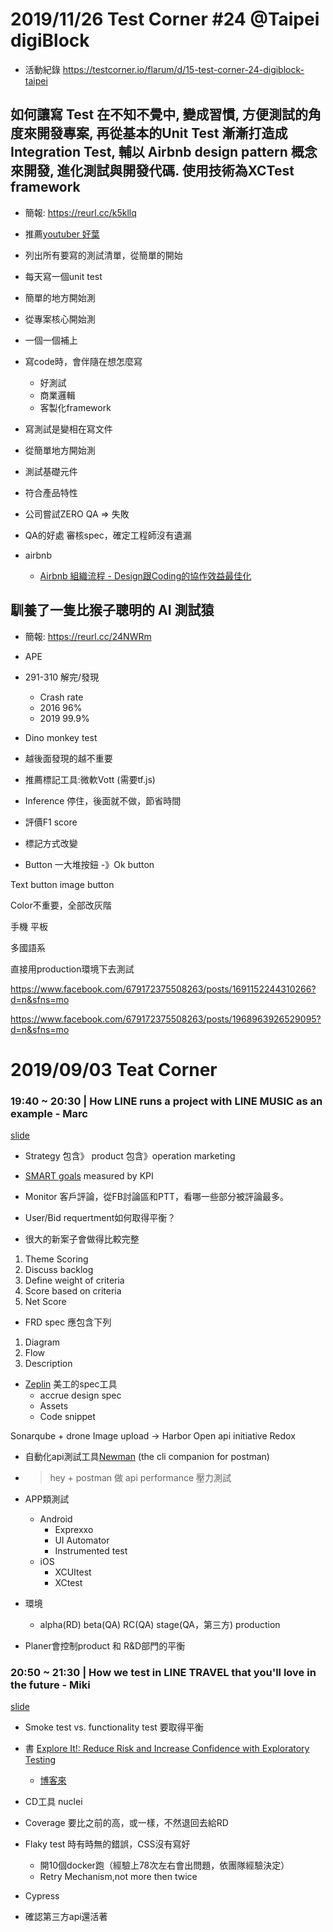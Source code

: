 # 2019/11/26 Test Corner #24 @Taipei digiBlock
- 活動紀錄 https://testcorner.io/flarum/d/15-test-corner-24-digiblock-taipei
## 如何讓寫 Test 在不知不覺中, 變成習慣, 方便測試的角度來開發專案, 再從基本的Unit Test 漸漸打造成 Integration Test, 輔以 Airbnb design pattern 概念來開發, 進化測試與開發代碼. 使用技術為XCTest framework 
- 簡報: https://reurl.cc/k5kllq

- 推薦[youtuber 好葉](https://youtu.be/WrGenJYgou4)

- 列出所有要寫的測試清單，從簡單的開始
- 每天寫一個unit test
- 簡單的地方開始測
- 從專案核心開始測
- 一個一個補上

- 寫code時，會伴隨在想怎麼寫
    - 好測試
    - 商業邏輯
    - 客製化framework 

- 寫測試是變相在寫文件

- 從簡單地方開始測
- 測試基礎元件
- 符合產品特性

- 公司嘗試ZERO QA => 失敗
- QA的好處 審核spec，確定工程師沒有遺漏

- airbnb
    - [Airbnb 組織流程 - Design跟Coding的協作效益最佳化](https://medium.com/as-a-product-designer/airbnb-%E7%B5%84%E7%B9%94%E6%B5%81%E7%A8%8B-%E8%AE%93design%E8%B7%9Fcoding%E4%B9%8B%E9%96%93%E7%9A%84%E5%8D%94%E4%BD%9C%E6%95%88%E7%9B%8A%E6%9C%80%E4%BD%B3%E5%8C%96-f229a0dc91ab)
## 馴養了一隻比猴子聰明的 AI 測試猿
- 簡報: https://reurl.cc/24NWRm

- APE
- 291-310 解完/發現
    - Crash rate
    - 2016 96%
    - 2019 99.9%

- Dino monkey test

- 越後面發現的越不重要

- 推薦標記工具:微軟Vott  (需要tf.js)

- Inference 停住，後面就不做，節省時間

- 評價F1 score

- 標記方式改變
- Button 
一大堆按鈕 -》Ok button

Text button 
image button 

Color不重要，全部改灰階


手機 平板

多國語系

直接用production環境下去測試

https://www.facebook.com/679172375508263/posts/1691152244310266?d=n&sfns=mo

https://www.facebook.com/679172375508263/posts/1968963926529095?d=n&sfns=mo


# 2019/09/03 Teat Corner
### 19:40 ~ 20:30 |   How LINE runs a project with LINE MUSIC as an example - Marc
[slide](https://speakerdeck.com/line_developers_tw/how-line-runs-a-product-with-line-music-as-example)
- Strategy 包含》 product 包含》operation marketing

- [SMART goals](https://en.wikipedia.org/wiki/SMART_criteria) measured by KPI
- Monitor 客戶評論，從FB討論區和PTT，看哪一些部分被評論最多。

- User/Bid requertment如何取得平衡？

- 很大的新案子會做得比較完整
1. Theme Scoring
2. Discuss backlog
3. Define weight of criteria
4. Score based on criteria
5. Net Score

- FRD spec 應包含下列
1. Diagram
2. Flow
3. Description 

- [Zeplin](https://zeplin.io/) 美工的spec工具
    - accrue design spec
    - Assets
    - Code snippet



Sonarqube + drone
Image upload -> Harbor
Open api initiative
Redox

- 自動化api測試工具[Newman](https://www.npmjs.com/package/newman) (the cli companion for postman)


- >hey + postman 做 api performance 壓力測試

- APP類測試
    - Android
        - Exprexxo
        - UI Automator
        - Instrumented test
    - iOS
        - XCUItest
        - XCtest

- 環境
    - alpha(RD) beta(QA) RC(QA) stage(QA，第三方) production

- Planer會控制product 和 R&D部門的平衡


### 20:50 ~ 21:30 |   How we test in LINE TRAVEL that you'll love in the future - Miki
[slide](https://speakerdeck.com/line_developers_tw/how-we-test-in-line-travel-that-youll-love-in-the-future)
- Smoke test vs. functionality test 要取得平衡

- 書 [Explore It!: Reduce Risk and Increase Confidence with Exploratory Testing](https://www.amazon.com/Explore-Increase-Confidence-Exploratory-Testing/dp/1937785025)
    - [博客來](https://www.books.com.tw/products/F012865703)
- CD工具 nuclei
- Coverage 要比之前的高，或一樣，不然退回去給RD

- Flaky test 時有時無的錯誤，CSS沒有寫好
    - 開10個docker跑（經驗上78次左右會出問題，依團隊經驗決定）
    - Retry Mechanism,not more then twice 

- Cypress


- 確認第三方api還活著
